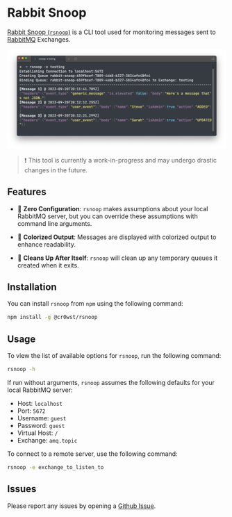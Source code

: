 # Rabbit Snoop

[Rabbit Snoop (`rsnoop`)](https://www.npmjs.com/package/@cr0wst/rsnoop) is a CLI tool used for monitoring messages sent to [RabbitMQ](https://www.rabbitmq.com/) Exchanges.

![Screenshot of `rsnoop` in action](./rsnoop-example.png)

> :exclamation: This tool is currently a work-in-progress and may undergo drastic changes in the future.

## Features

- :pencil: **Zero Configuration**: `rsnoop` makes assumptions about your local RabbitMQ server, but you can override these assumptions with command line arguments.

- :rainbow: **Colorized Output**: Messages are displayed with colorized output to enhance readability.

- :broom: **Cleans Up After Itself**: `rsnoop` will clean up any temporary queues it created when it exits.

## Installation

You can install `rsnoop` from `npm` using the following command:

```bash
npm install -g @cr0wst/rsnoop
```

## Usage

To view the list of available options for `rsnoop`, run the following command:

```bash
rsnoop -h
```

If run without arguments, `rsnoop` assumes the following defaults for your local RabbitMQ server:

- Host: `localhost`
- Port: `5672`
- Username: `guest`
- Password: `guest`
- Virtual Host: `/`
- Exchange: `amq.topic`

To connect to a remote server, use the following command:

```bash
rsnoop -e exchange_to_listen_to
```

## Issues

Please report any issues by opening a [Github Issue](https://github.com/cr0wst/rsnoop/issues/new).